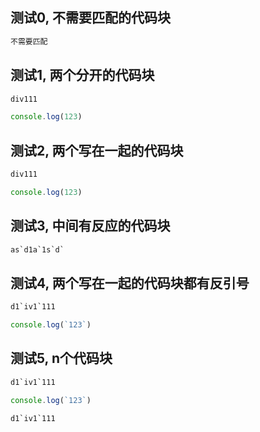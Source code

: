 ## 测试0, 不需要匹配的代码块


```html
不需要匹配
```

## 测试1, 两个分开的代码块

```html [1]
div111
```

```js [2]
console.log(123)
```

## 测试2, 两个写在一起的代码块


```html [1]
div111
```
```js [2]
console.log(123)
```

## 测试3, 中间有反应的代码块

```html [1]
as`d1a`1s`d`
```

## 测试4, 两个写在一起的代码块都有反引号

```html [1]
d1`iv1`111
```
```js [2]
console.log(`123`)
```

## 测试5, n个代码块

```html [1]
d1`iv1`111
```
```js [2]
console.log(`123`)
```
```html [3]
d1`iv1`111
```
